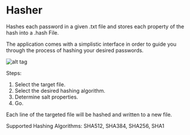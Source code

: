 # Hasher

Hashes each password in a given .txt file and stores each property of the hash into a .hash File.

The application comes with a simplistic interface in order to guide you through
the process of hashing your desired passwords.

![alt tag](exmaples/main-window.png)

Steps:
1. Select the target file.
2. Select the desired hashing algorithm.
3. Determine salt properties.
4. Go.

Each line of the targeted file will be hashed and written to a new file.

Supported Hashing Algorithms: SHA512, SHA384, SHA256, SHA1
